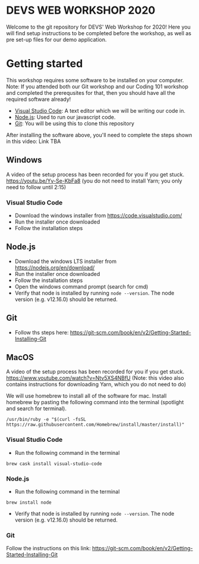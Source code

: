 # DEVS WEB WORKSHOP 2020

Welcome to the git repository for DEVS' Web Workshop for 2020! Here you will find setup instructions to be completed before the workshop, as well as pre set-up files for our demo application.

# Getting started

This workshop requires some software to be installed on your computer.
Note: If you attended both our Git workshop and our Coding 101 workshop and completed the prerequsites for that, then you should have all the required software already!

- [Visual Studio Code](https://code.visualstudio.com/): A text editor which we will be writing our code in.
- [Node.js](https://nodejs.org/en/): Used to run our javascript code.
- [Git](https://git-scm.com/book/en/v2/Getting-Started-Installing-Git): You will be using this to clone this repository

After installing the software above, you'll need to complete the steps shown in this video: Link TBA

## Windows

A video of the setup process has been recorded for you if you get stuck. https://youtu.be/Yv-Se-KbFa8 (you do not need to install Yarn; you only need to follow until 2:15)

### Visual Studio Code

- Download the windows installer from https://code.visualstudio.com/
- Run the installer once downloaded
- Follow the installation steps

## Node.js

- Download the windows LTS installer from https://nodejs.org/en/download/
- Run the installer once downloaded
- Follow the installation steps
- Open the windows command prompt (search for cmd)
- Verify that node is installed by running `node --version`. The node version (e.g. v12.16.0) should be returned.

## Git
- Follow ths steps here: https://git-scm.com/book/en/v2/Getting-Started-Installing-Git

## MacOS

A video of the setup process has been recorded for you if you get stuck. https://www.youtube.com/watch?v=Ntv5XS4NBfU (Note: this video also contains instructions for downloading Yarn, which you do not need to do)

We will use homebrew to install all of the software for mac. Install homebrew by pasting the following command into the terminal (spotlight and search for terminal).

```
/usr/bin/ruby -e "$(curl -fsSL https://raw.githubusercontent.com/Homebrew/install/master/install)"
```

### Visual Studio Code

- Run the following command in the terminal

```
brew cask install visual-studio-code
```

### Node.js

- Run the following command in the terminal

```
brew install node
```

- Verify that node is installed by running `node --version`. The node version (e.g. v12.16.0) should be returned.

### Git

Follow the instructions on this link: https://git-scm.com/book/en/v2/Getting-Started-Installing-Git

